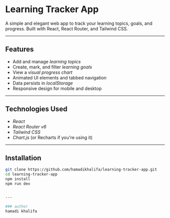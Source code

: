 # Learning Tracker App

A simple and elegant web app to track your learning topics, goals, and progress. Built with React, React Router, and Tailwind CSS.

---

## Features

- Add and manage *learning topics*
- Create, mark, and filter *learning goals*
- View a *visual progress chart*
- Animated UI elements and tabbed navigation
- Data persists in *localStorage*
- Responsive design for mobile and desktop

---

## Technologies Used

- *React*
- *React Router v6*
- *Tailwind CSS*
- *Chart.js* (or Recharts if you're using it)

---

## Installation
```bash
git clone https://github.com/hamadikhalifa/learning-tracker-app.git
cd learning-tracker-app
npm install
npm run dev


---

### author
hamadi khalifa
